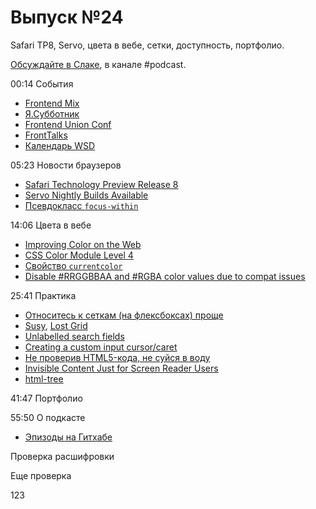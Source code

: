 # Выпуск №24

Safari TP8, Servo, цвета в вебе, сетки, доступность, портфолио.

[Обсуждайте в Слаке](http://slack.web-standards.ru), в канале #​podcast.

00:14 События

- [Frontend Mix](https://events.yandex.ru/events/meetings/7-july-2016/)
- [Я.Субботник](https://events.yandex.ru/events/yasubbotnik/09-july-2016/register/)
- [Frontend Union Conf](http://frontend-union.co/)
- [FrontTalks](http://fronttalks.ru/)
- [Календарь WSD](https://wsd.events/#calendar)

05:23 Новости браузеров

- [Safari Technology Preview Release 8](https://webkit.org/blog/6744/release-notes-for-safari-technology-preview-release-8/)
- [Servo Nightly Builds Available](https://blog.servo.org/2016/06/30/servo-nightlies/)
- [Псевдокласс `focus-within`](https://drafts.csswg.org/selectors-4/#the-focus-within-pseudo)

14:06 Цвета в вебе

- [Improving Color on the Web](https://webkit.org/blog/6682/improving-color-on-the-web/)
- [CSS Color Module Level 4](https://www.w3.org/TR/2016/WD-css-color-4-20160705/)
- [Свойство `currentcolor`](https://www.w3.org/TR/2016/WD-css-color-4-20160705/#currentcolor-color)
- [Disable #RRGGBBAA and #RGBA color values due to compat issues](https://bugs.chromium.org/p/chromium/issues/detail?id=618518)

25:41 Практика

- [Относитесь к сеткам (на флексбоксах) проще](http://css-live.ru/articles/otnosites-k-setkam-na-fleksboksax-proshhe.html)
- [Susy](https://susy.oddbird.net/), [Lost Grid](http://lostgrid.org/)
- [Unlabelled search fields](https://adactio.com/journal/10910)
- [Creating a custom input cursor/caret](https://benfrain.com/creating-a-custom-input-cursorcaret/)
- [Не проверив HTML5-кода, не суйся в воду](http://web-standards.ru/articles/check-it-before-you-wreck-it/)
- [Invisible Content Just for Screen Reader Users](http://webaim.org/techniques/css/invisiblecontent/)
- [html-tree](https://github.com/yoksel/html-tree)

41:47 Портфолио

55:50 О подкасте

- [Эпизоды на Гитхабе](https://github.com/web-standards-ru/podcast)

Проверка расшифровки

Еще проверка

123
